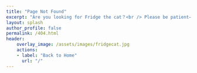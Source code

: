 ```yaml
---
title: "Page Not Found"
excerpt: "Are you looking for Fridge the cat？<br /> Please be patient—she becomes quite playful and curious when she feels safe and relaxed."
layout: splash
author_profile: false
permalink: /404.html
header:
    overlay_image: /assets/images/fridgecat.jpg
    actions:
    - label: "Back to Home"
      url: "/"
---
```

